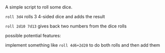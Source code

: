 

A simple script to roll some dice.

`roll 3d4` rolls 3 4-sided dice and adds the result

`roll 2d10 7d13` gives back two numbers from the dice rolls


possible potential features:

implement something like `roll 4d6+2d20` to do both rolls and then add them
    